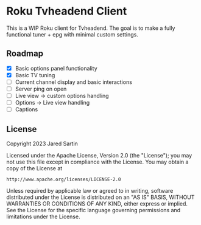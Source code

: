 # Roku Tvheadend Client

This is a WIP Roku client for Tvheadend. The goal is to make a fully functional tuner + epg with minimal custom settings.

## Roadmap
- [x] Basic options panel functionality
- [x] Basic TV tuning
- [ ] Current channel display and basic interactions
- [ ] Server ping on open
- [ ] Live view -> custom options handling
- [ ] Options -> Live view handling
- [ ] Captions

## License

Copyright 2023 Jared Sartin

Licensed under the Apache License, Version 2.0 (the "License");
you may not use this file except in compliance with the License.
You may obtain a copy of the License at

    http://www.apache.org/licenses/LICENSE-2.0

Unless required by applicable law or agreed to in writing, software
distributed under the License is distributed on an "AS IS" BASIS,
WITHOUT WARRANTIES OR CONDITIONS OF ANY KIND, either express or implied.
See the License for the specific language governing permissions and
limitations under the License.

